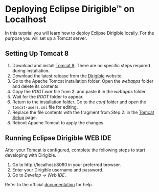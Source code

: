 # Deploying Eclipse Dirigible™ on Localhost

In this tutorial you will learn how to deploy Eclipse Dirigible locally. For the purpose you will set up a Tomcat server.

## Setting Up Tomcat 8

1. Download and install [Tomcat 8][1]. There are no specific steps required during installation.
2. Download the latest release from the [Dirigible][2] website.
3. Go to the Apache Tomcat installation folder. Open the *webapps* folder and delete its contents.
4. Copy the *ROOT.war* file from 2. and paste it in the *webapps* folder.
5. Wait for the *ROOT* folder to appear.
6. Return to the installation folder. Go to the *conf* folder and open the `tomcat-users.xml` file for editing.
7. Replace the file contents with the fragment from Step 2. in the [Tomcat Setup][3] page.
8. Reboot Apache Tomcat to apply the changes.

## Running Eclipse Dirigible WEB IDE

After your Tomcat is configured, complete the following steps to start developing with Dirigible.

1. Go to http://localhost:8080 in your preferred browser.
2. Enter your Dirigible username and password.
3. Go to *Develop -> Web IDE*.

Refer to the official [documentation][4] for help.

[1]: https://tomcat.apache.org/download-80.cgi/
[2]: http://download.eclipse.org/dirigible/
[3]: http://www.dirigible.io/help/setup_tomcat.html
[4]: http://www.dirigible.io/help/
